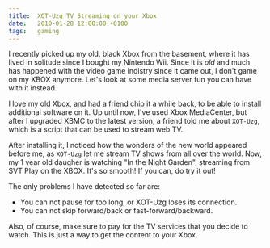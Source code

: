 ```yaml
---
title:	XOT-Uzg TV Streaming on your Xbox
date:	2010-01-28 12:00:00 +0100
tags: 	gaming
---
```


I recently picked up my old, black Xbox from the basement, where it has lived in
solitude since I bought my Nintendo Wii. Since it is *old* and much has happened
with the video game indistry since it came out, I don't game on my XBOX anymore. 
Let's look at some media server fun you can have with it instead.

I love my old Xbox, and had a friend chip it a while back, to be able to install
additional software on it. Up until now, I've used Xbox MediaCenter, but after I
upgraded XBMC to the latest version, a friend told me about `XOT-Uzg`, which is a
script that can be used to stream web TV.

After installing it, I noticed how the wonders of the new world appeared before me,
as `XOT-Uzg` let me stream TV shows from all over the world. Now, my 1 year old
daugher is watching "In the Night Garden", streaming from SVT Play on the XBOX. It's
so smooth! If you can, do try it out!

The only problems I have detected so far are:

* You can not pause for too long, or XOT-Uzg loses its connection.
* You can not skip forward/back or fast-forward/backward.

Also, of course, make sure to pay for the TV services that you decide to watch. This
is just a way to get the content to your Xbox.